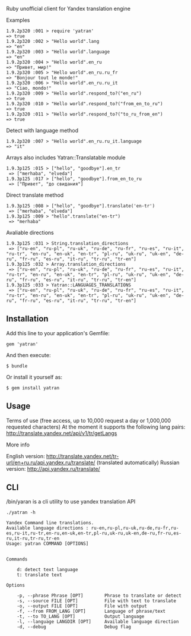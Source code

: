 Ruby unofficial client for Yandex translation engine


Examples


    1.9.2p320 :001 > require 'yatran'
    => true
    1.9.2p320 :002 > "Hello world".lang
    => "en"
    1.9.2p320 :003 > "Hello world".language
    => "en"
    1.9.2p320 :004 > "Hello world".en_ru
    => "Привет, мир!"
    1.9.2p320 :005 > "Hello world".en_ru.ru_fr
    => "Bonjour tout le monde!"
    1.9.2p320 :006 > "Hello world".en_ru.ru_it
    => "Ciao, mondo!"
    1.9.2p320 :009 > "Hello world".respond_to?("en_ru")
    => true
    1.9.2p320 :010 > "Hello world".respond_to?("from_en_to_ru")
    => true
    1.9.2p320 :011 > "Hello world".respond_to?("to_ru_from_en")
    => true

Detect with language method

    1.9.2p320 :007 > "Hello world".en_ru.ru_it.language
    => "it"


Arrays also includes Yatran::Translatable module 

    1.9.3p125 :015 > ["hello", "goodbye"].en_tr
     => ["merhaba", "elveda"] 
    1.9.3p125 :017 > ["hello", "goodbye"].from_en_to_ru
     => ["Привет", "до свидания"] 


Direct translate method

    1.9.3p125 :008 > ["hello", "goodbye"].translate('en-tr')
     => ["merhaba", "elveda"] 
    1.9.3p125 :009 > "hello".translate("en-tr")
     => "merhaba"


Avaliable directions
    
    1.9.3p125 :031 > String.translation_directions
     => ["ru-en", "ru-pl", "ru-uk", "ru-de", "ru-fr", "ru-es", "ru-it", "ru-tr", "en-ru", "en-uk", "en-tr", "pl-ru", "uk-ru", "uk-en", "de-ru", "fr-ru", "es-ru", "it-ru", "tr-ru", "tr-en"] 
    1.9.3p125 :032 > Array.translation_directions
     => ["ru-en", "ru-pl", "ru-uk", "ru-de", "ru-fr", "ru-es", "ru-it", "ru-tr", "en-ru", "en-uk", "en-tr", "pl-ru", "uk-ru", "uk-en", "de-ru", "fr-ru", "es-ru", "it-ru", "tr-ru", "tr-en"] 
    1.9.3p125 :033 > Yatran::LANGUAGES_TRANSLATIONS
     => ["ru-en", "ru-pl", "ru-uk", "ru-de", "ru-fr", "ru-es", "ru-it", "ru-tr", "en-ru", "en-uk", "en-tr", "pl-ru", "uk-ru", "uk-en", "de-ru", "fr-ru", "es-ru", "it-ru", "tr-ru", "tr-en"] 
        



## Installation

Add this line to your application's Gemfile:

    gem 'yatran'

And then execute:

    $ bundle

Or install it yourself as:

    $ gem install yatran

## Usage

 Terms of use (free access, up to 10,000 request a day or 1,000,000 requested characters)
 At the moment it supports the following lang pairs:
 http://translate.yandex.net/api/v1/tr/getLangs

 More info

 English version: http://translate.yandex.net/tr-url/en+ru.ru/api.yandex.ru/translate/  (translated automatically)
 Russian version: http://api.yandex.ru/translate/


## CLI 
/bin/yaran is a cli utility to use yandex translation API 

    ./yatran -h
 
    Yandex Command line translations.
    Available language directions : ru-en,ru-pl,ru-uk,ru-de,ru-fr,ru-es,ru-it,ru-tr,en-ru,en-uk,en-tr,pl-ru,uk-ru,uk-en,de-ru,fr-ru,es-ru,it-ru,tr-ru,tr-en
    Usage: yatran COMMAND [OPTIONS]


    Commands

        d: detect text language
        t: translate text

    Options
    
        -p, --phrase Phrase [OPT]        Phrase to translate or detect
        -s, --source FILE [OPT]          File with text to translate
        -o, --output FILE [OPT]          File with output
        -f, --from FROM_LANG [OPT]       Language of phrase/text 
        -t, --to TO_LANG [OPT]           Output language 
        -l, --language LANGDIR [OPT]     Available language direction
        -d, --debug                      Debug flag   



